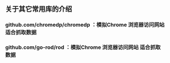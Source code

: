 ## 关于其它常用库的介绍
### github.com/chromedp/chromedp ：模拟Chrome 浏览器访问网站 适合抓取数据
### github.com/go-rod/rod ：模拟Chrome 浏览器访问网站 适合抓取数据